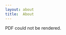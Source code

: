 ```yaml
---
layout: about
title:  About
---
```


<div id="pdf">
  <object width="100%" height="850" type="application/pdf" data="/assets/pdf/cv_english.pdf" id="pdf_content">
    <p>PDF could not be rendered.</p>
  </object>
</div>
